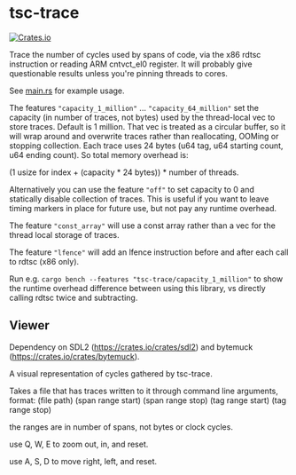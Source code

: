 # tsc-trace

[![Crates.io](https://img.shields.io/crates/v/tsc-trace.svg)](https://crates.io/crates/tsc-trace)

Trace the number of cycles used by spans of code, via the x86 rdtsc instruction or reading ARM cntvct_el0 register.
It will probably give questionable results unless you're pinning threads to cores.

See [main.rs](https://github.com/koeninger/tsc-trace/blob/main/src/main.rs) for example usage.

The features `"capacity_1_million"` ... `"capacity_64_million"` set the capacity (in number of traces, not bytes) used by the thread-local vec to store traces.
Default is 1 million.
That vec is treated as a circular buffer, so it will wrap around and overwrite traces rather than reallocating, OOMing or stopping collection.
Each trace uses 24 bytes (u64 tag, u64 starting count, u64 ending count).
So total memory overhead is:

(1 usize for index + (capacity * 24 bytes)) * number of threads. 

Alternatively you can use the feature `"off"` to set capacity to 0 and statically disable collection of traces.
This is useful if you want to leave timing markers in place for future use, but not pay any runtime overhead.

The feature `"const_array"` will use a const array rather than a vec for the thread local storage of traces.

The feature `"lfence"` will add an lfence instruction before and after each call to rdtsc (x86 only).

Run e.g. `cargo bench --features "tsc-trace/capacity_1_million"` to show the runtime overhead difference between using this library, vs directly calling rdtsc twice and subtracting.

## Viewer

Dependency on SDL2 (https://crates.io/crates/sdl2) and bytemuck (https://crates.io/crates/bytemuck).

A visual representation of cycles gathered by tsc-trace.

Takes a file that has traces written to it through command line arguments, format:
(file path) (span range start) (span range stop) (tag range start) (tag range stop)

the ranges are in number of spans, not bytes or clock cycles.

use Q, W, E to zoom out, in, and reset.

use A, S, D to move right, left, and reset.

